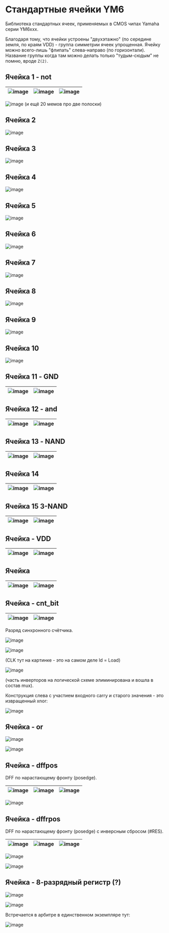 # Стандартные ячейки YM6

Библиотека стандартных ячеек, применяемых в CMOS чипах Yamaha серии YM6xxx.

Благодаря тому, что ячейки устроены "двухэтажно" (по середине земля, по краям VDD) - группа симметрии ячеек упрощенная. Ячейку можно всего-лишь "флипать" слева-направо (по горизонтали). Название группы когда там можно делать только "тудым-сюдым" не помню, вроде `Z(2)`.

## Ячейка 1 - not

|![image](https://user-images.githubusercontent.com/15833655/182607433-4e6bb029-bc75-4973-b146-d9d9d1e9903f.png)|![image](https://user-images.githubusercontent.com/15833655/184317369-599b106f-cbff-48b6-b519-f40d85914190.png)|![image](https://user-images.githubusercontent.com/15833655/184318357-b22093a0-f18f-49b5-acf0-d9e453932c0e.png)|
|---|---|---|

![image](https://user-images.githubusercontent.com/5828819/184408097-e97e2e86-08a5-465c-8f93-530f4c49a4dc.png)
(и ещё 20 мемов про две полоски)

## Ячейка 2
![image](https://user-images.githubusercontent.com/15833655/182607812-7aa50d4f-5b9c-4193-8ddc-12cf8153af39.png)

## Ячейка 3
![image](https://user-images.githubusercontent.com/15833655/182608299-7bc6ea92-9c21-479e-9be1-4176604cf51f.png)

## Ячейка 4
![image](https://user-images.githubusercontent.com/15833655/182608765-c13265dc-6595-4821-a023-44ffc0f6c84a.png)

## Ячейка 5
![image](https://user-images.githubusercontent.com/15833655/182608855-4c07015a-49ac-4864-a073-eec6b88ab97c.png)

## Ячейка 6
![image](https://user-images.githubusercontent.com/15833655/182609957-6c8a2c4f-2a40-4ef8-9254-76c1d19c410a.png)

## Ячейка 7
![image](https://user-images.githubusercontent.com/15833655/182610116-854af334-bb14-43a1-9329-cdd2a9976efc.png)

## Ячейка 8
![image](https://user-images.githubusercontent.com/15833655/182610190-74d0761b-7fb1-429b-ae94-30c862fb7f73.png)

## Ячейка 9
![image](https://user-images.githubusercontent.com/15833655/182610406-1b27c8a5-c040-4899-903e-6e0bf94d27e4.png)

## Ячейка 10
![image](https://user-images.githubusercontent.com/15833655/182610560-ddaefb5e-2bf0-4d73-bd9a-30bbd7bb9052.png)

## Ячейка 11 - GND
|![image](https://user-images.githubusercontent.com/15833655/184317169-7c8d80fa-8ba6-45b5-b495-189c3ae24e89.png)|![image](https://user-images.githubusercontent.com/15833655/184318239-28b83c93-3b7a-42ff-8fb9-0e7a1c6988cd.png)|
|---|---|

## Ячейка 12 - and
|![image](https://user-images.githubusercontent.com/15833655/184318071-bf3fea1d-3d39-428e-a801-d0a62f9739ef.png)|![image](https://user-images.githubusercontent.com/15833655/184318523-de571af4-4c31-45e1-a910-c7aeb3ede0c5.png)|
|---|---|

## Ячейка 13 - NAND
|![image](https://user-images.githubusercontent.com/15833655/184319151-45780f2d-199f-4b65-8082-b00d8641a896.png)|![image](https://user-images.githubusercontent.com/15833655/184319214-d64b1fb3-517c-43ba-a048-3197100873aa.png)|
|---|---|

## Ячейка 14
|![image](https://user-images.githubusercontent.com/15833655/184319343-b16bcc82-2556-4d51-95eb-3f658d542f9c.png)|![image](https://user-images.githubusercontent.com/15833655/184319403-c0b85047-6af1-4d01-b318-c85a2e697104.png)|
|---|---|

## Ячейка 15 3-NAND
|![image](https://user-images.githubusercontent.com/15833655/184319629-c1870c50-d5e2-49e4-afb0-1ebe33dd79f9.png)|![image](https://user-images.githubusercontent.com/15833655/184319668-1a4040fe-4173-44e5-9816-1c9f8fff976f.png)|
|---|---|

## Ячейка - VDD
|![image](https://user-images.githubusercontent.com/15833655/184319875-d99db17b-69a2-45e4-a24a-ef2c31b937b6.png)|![image](https://user-images.githubusercontent.com/15833655/184319934-dcebb8a7-4217-4fdf-b46e-29ace9bf4d7d.png)|
|---|---|

## Ячейка
|![image](https://user-images.githubusercontent.com/15833655/184320203-224852a4-be6c-46f9-93af-8144ef91816c.png)|![image](https://user-images.githubusercontent.com/15833655/184320254-2113ec3a-bf13-4531-b29c-a042e5531643.png)|
|---|---|

## Ячейка - cnt_bit
|![image](https://user-images.githubusercontent.com/15833655/184320364-d5e2a32b-8389-4529-82ad-d396d4569f61.png)|![image](https://user-images.githubusercontent.com/15833655/184320442-476a2a36-638b-4881-ba6a-aac0cbab9a8e.png)|
|---|---|

Разряд синхронного счётчика.

![image](https://user-images.githubusercontent.com/5828819/184404000-3f57504e-c909-41b8-80d0-2fd1b5ef63c2.png)

![image](https://user-images.githubusercontent.com/5828819/184403877-7030dda6-43c3-41a6-b067-e03959254496.png)

(CLK тут на картинке - это на самом деле ld = Load)

![image](https://user-images.githubusercontent.com/5828819/184403918-0c92854d-67c9-4196-a727-2ea3ecc96662.png)

(часть инверторов на логической схеме элиминирована и вошла в состав mux).

Конструкция слева с участием входного carry и старого значения - это извращенный xnor:

![image](https://user-images.githubusercontent.com/5828819/184405807-556524ae-b3b9-4e6e-a6f7-1e72b8c96b19.png)

## Ячейка - or

![image](https://user-images.githubusercontent.com/5828819/184311167-6b559844-81f6-4e45-8809-32476795e035.png)

![image](https://user-images.githubusercontent.com/5828819/184407057-803d8132-79f4-4b01-b44c-c28ce51862d4.png)

## Ячейка - dffpos

DFF по нарастающему фронту (posedge).

|![image](https://user-images.githubusercontent.com/5828819/184475390-c6940328-e545-48b9-a852-bd31bc6426a3.png)|![image](https://user-images.githubusercontent.com/5828819/184475423-b52f0ff1-fa69-48f7-9622-d8ff0f24766e.png)|![image](https://user-images.githubusercontent.com/5828819/184478466-1d73d25f-4ac1-4907-b320-e2d36364fc7d.png)|
|---|---|---|

![image](https://user-images.githubusercontent.com/5828819/184478491-fe77cd24-9d61-44d8-9775-713cbf296368.png)

## Ячейка - dffrpos

DFF по нарастающему фронту (posedge) с инверсным сбросом (#RES).

|![image](https://user-images.githubusercontent.com/5828819/184492855-86eb6193-f2c3-4bf9-bcb3-0cdeb6d19781.png)|![image](https://user-images.githubusercontent.com/5828819/184492881-58077fec-d1de-42d7-8025-552f5a4ccf1c.png)|![image](https://user-images.githubusercontent.com/5828819/184492886-ecdd1d8e-b562-49f6-859b-5e5240ed4ba5.png)|
|---|---|---|

![image](https://user-images.githubusercontent.com/5828819/184492897-6eb53838-e553-49e4-ab01-41d6ade5fd27.png)

![image](https://user-images.githubusercontent.com/5828819/184492894-5cb18e88-aa32-4b8c-9e9f-80ea89db0508.png)

## Ячейка - 8-разрядный регистр (?)

![image](https://user-images.githubusercontent.com/5828819/184526359-5c46d861-f421-47cb-a2f4-63940846f926.png)

![image](https://user-images.githubusercontent.com/5828819/184526234-22d5a275-7be7-45ce-a2af-b0c22d31a989.png)

Встречается в арбитре в единственном экземпляре тут:

![image](https://user-images.githubusercontent.com/5828819/184526253-3dae632e-5e67-4e79-b0ee-a6bb79ebba10.png)

